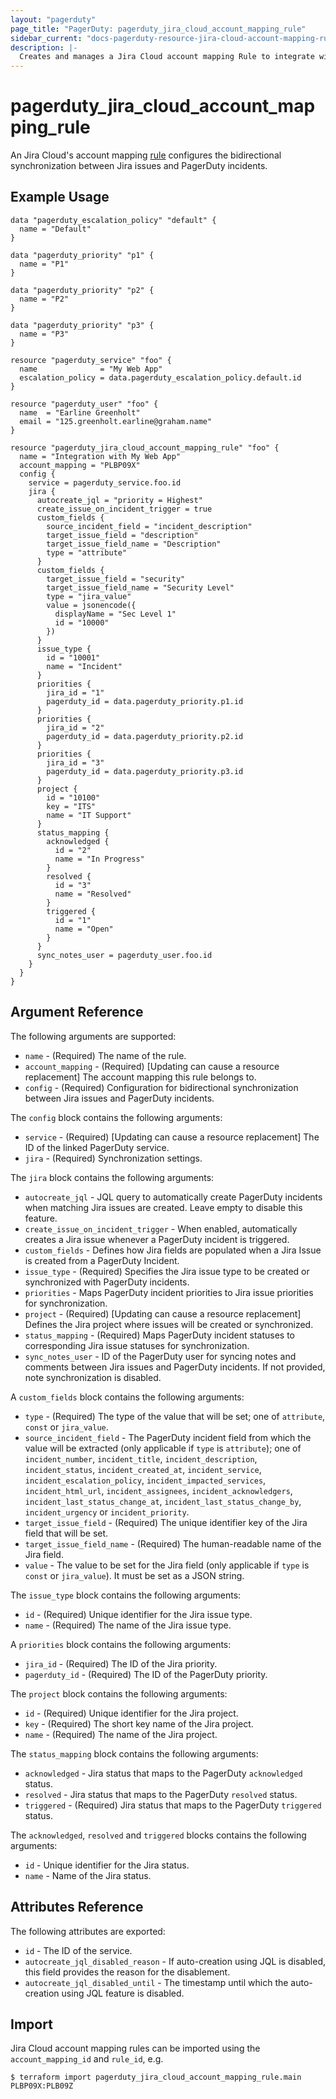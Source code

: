 ```yaml
---
layout: "pagerduty"
page_title: "PagerDuty: pagerduty_jira_cloud_account_mapping_rule"
sidebar_current: "docs-pagerduty-resource-jira-cloud-account-mapping-rule"
description: |-
  Creates and manages a Jira Cloud account mapping Rule to integrate with PagerDuty.
---
```


# pagerduty\_jira\_cloud\_account\_mapping\_rule

An Jira Cloud's account mapping [rule](https://developer.pagerduty.com/api-reference/85dc30ba966a6-create-a-rule)
configures the bidirectional synchronization between Jira issues and PagerDuty
incidents.

## Example Usage

```hcl
data "pagerduty_escalation_policy" "default" {
  name = "Default"
}

data "pagerduty_priority" "p1" {
  name = "P1"
}

data "pagerduty_priority" "p2" {
  name = "P2"
}

data "pagerduty_priority" "p3" {
  name = "P3"
}

resource "pagerduty_service" "foo" {
  name              = "My Web App"
  escalation_policy = data.pagerduty_escalation_policy.default.id
}

resource "pagerduty_user" "foo" {
  name  = "Earline Greenholt"
  email = "125.greenholt.earline@graham.name"
}

resource "pagerduty_jira_cloud_account_mapping_rule" "foo" {
  name = "Integration with My Web App"
  account_mapping = "PLBP09X"
  config {
    service = pagerduty_service.foo.id
    jira {
      autocreate_jql = "priority = Highest"
      create_issue_on_incident_trigger = true
      custom_fields {
        source_incident_field = "incident_description"
        target_issue_field = "description"
        target_issue_field_name = "Description"
        type = "attribute"
      }
      custom_fields {
        target_issue_field = "security"
        target_issue_field_name = "Security Level"
        type = "jira_value"
        value = jsonencode({
          displayName = "Sec Level 1"
          id = "10000"
        })
      }
      issue_type {
        id = "10001"
        name = "Incident"
      }
      priorities {
        jira_id = "1"
        pagerduty_id = data.pagerduty_priority.p1.id
      }
      priorities {
        jira_id = "2"
        pagerduty_id = data.pagerduty_priority.p2.id
      }
      priorities {
        jira_id = "3"
        pagerduty_id = data.pagerduty_priority.p3.id
      }
      project {
        id = "10100"
        key = "ITS"
        name = "IT Support"
      }
      status_mapping {
        acknowledged {
          id = "2"
          name = "In Progress"
        }
        resolved {
          id = "3"
          name = "Resolved"
        }
        triggered {
          id = "1"
          name = "Open"
        }
      }
      sync_notes_user = pagerduty_user.foo.id
    }
  }
}
```

## Argument Reference

The following arguments are supported:

* `name` - (Required) The name of the rule.
* `account_mapping` - (Required) [Updating can cause a resource replacement] The account mapping this rule belongs to. 
* `config` - (Required) Configuration for bidirectional synchronization between Jira issues and PagerDuty incidents.

The `config` block contains the following arguments:

* `service` - (Required) [Updating can cause a resource replacement] The ID of the linked PagerDuty service.
* `jira` - (Required) Synchronization settings.

The `jira` block contains the following arguments:

* `autocreate_jql` - JQL query to automatically create PagerDuty incidents when matching Jira issues are created. Leave empty to disable this feature.
* `create_issue_on_incident_trigger` - When enabled, automatically creates a Jira issue whenever a PagerDuty incident is triggered.
* `custom_fields` - Defines how Jira fields are populated when a Jira Issue is created from a PagerDuty Incident.
* `issue_type` - (Required) Specifies the Jira issue type to be created or synchronized with PagerDuty incidents.
* `priorities` - Maps PagerDuty incident priorities to Jira issue priorities for synchronization.
* `project` - (Required) [Updating can cause a resource replacement] Defines the Jira project where issues will be created or synchronized.
* `status_mapping` - (Required) Maps PagerDuty incident statuses to corresponding Jira issue statuses for synchronization.
* `sync_notes_user` - ID of the PagerDuty user for syncing notes and comments between Jira issues and PagerDuty incidents. If not provided, note synchronization is disabled.

A `custom_fields` block contains the following arguments:

* `type` - (Required) The type of the value that will be set; one of `attribute`, `const` or `jira_value`.
* `source_incident_field` - The PagerDuty incident field from which the value will be extracted (only applicable if `type` is `attribute`); one of `incident_number`, `incident_title`, `incident_description`, `incident_status`, `incident_created_at`, `incident_service`, `incident_escalation_policy`, `incident_impacted_services`, `incident_html_url`, `incident_assignees`, `incident_acknowledgers`, `incident_last_status_change_at`, `incident_last_status_change_by`, `incident_urgency` or `incident_priority`.
* `target_issue_field` - (Required) The unique identifier key of the Jira field that will be set.
* `target_issue_field_name` - (Required) The human-readable name of the Jira field.
* `value` - The value to be set for the Jira field (only applicable if `type` is `const` or `jira_value`). It must be set as a JSON string.

The `issue_type` block contains the following arguments:

* `id` - (Required) Unique identifier for the Jira issue type.
* `name` - (Required) The name of the Jira issue type.

A `priorities` block contains the following arguments:

* `jira_id` - (Required) The ID of the Jira priority.
* `pagerduty_id` - (Required) The ID of the PagerDuty priority.

The `project` block contains the following arguments:

* `id` - (Required) Unique identifier for the Jira project.
* `key` - (Required) The short key name of the Jira project.
* `name` - (Required) The name of the Jira project.

The `status_mapping` block contains the following arguments:

* `acknowledged` - Jira status that maps to the PagerDuty `acknowledged` status.
* `resolved` - Jira status that maps to the PagerDuty `resolved` status.
* `triggered` - (Required) Jira status that maps to the PagerDuty `triggered` status.

The `acknowledged`, `resolved` and `triggered` blocks contains the following arguments:

* `id` - Unique identifier for the Jira status.
* `name` - Name of the Jira status.


## Attributes Reference

The following attributes are exported:

* `id` - The ID of the service.
* `autocreate_jql_disabled_reason` - If auto-creation using JQL is disabled, this field provides the reason for the disablement.
* `autocreate_jql_disabled_until` - The timestamp until which the auto-creation using JQL feature is disabled.

## Import

Jira Cloud account mapping rules can be imported using the `account_mapping_id` and `rule_id`, e.g.

```
$ terraform import pagerduty_jira_cloud_account_mapping_rule.main PLBP09X:PLB09Z
```
